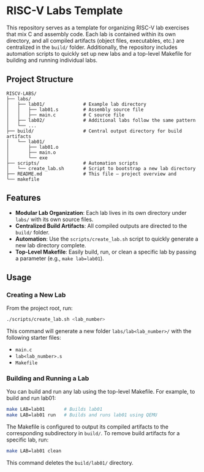 # RISC-V Labs Template

This repository serves as a template for organizing RISC-V lab exercises that mix C and assembly code. Each lab is contained within its own directory, and all compiled artifacts (object files, executables, etc.) are centralized in the `build/` folder. Additionally, the repository includes automation scripts to quickly set up new labs and a top-level Makefile for building and running individual labs.

## Project Structure
```
RISCV-LABS/
├── labs/                   
│   ├── lab01/              # Example lab directory
│   │   ├── lab01.s         # Assembly source file
│   │   ├── main.c          # C source file 
│   ├── lab02/              # Additional labs follow the same pattern
│   └── ...
├── build/                  # Central output directory for build artifacts
│   └── lab01/              
│       ├── lab01.o
│       ├── main.o
│       └── exe             
├── scripts/                # Automation scripts
│   └── create_lab.sh       # Script to bootstrap a new lab directory 
├── README.md               # This file – project overview and
└── makefile                 
```

## Features

- **Modular Lab Organization**: Each lab lives in its own directory under `labs/` with its own source files.
- **Centralized Build Artifacts**: All compiled outputs are directed to the `build/` folder.
- **Automation**: Use the `scripts/create_lab.sh` script to quickly generate a new lab directory complete.
- **Top-Level Makefile**: Easily build, run, or clean a specific lab by passing a parameter (e.g., `make lab=lab01`).

## Usage

### Creating a New Lab

From the project root, run:

```bash
./scripts/create_lab.sh <lab_number>
```

This command will generate a new folder `labs/lab<lab_number>/` with the following starter files:
- `main.c`
- `lab<lab_number>.s`
- `Makefile`


### Building and Running a Lab

You can build and run any lab using the top-level Makefile. For example, to build and run lab01:

```bash
make LAB=lab01       # Builds lab01
make LAB=lab01 run   # Builds and runs lab01 using QEMU
```

The Makefile is configured to output its compiled artifacts to the corresponding subdirectory in `build/`. To remove build artifacts for a specific lab, run:

```bash
make LAB=lab01 clean
```

This command deletes the `build/lab01/` directory.